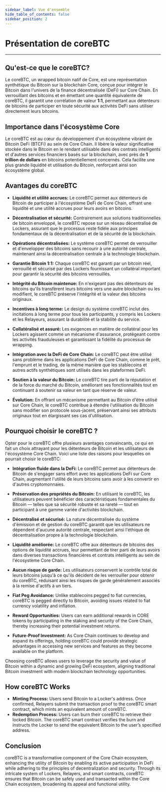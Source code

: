 ```yaml
---
sidebar_label: Vue d'ensemble
hide_table_of_contents: false
sidebar_position: 2
---
```


# Présentation de coreBTC

---

## Qu'est-ce que le coreBTC?

Le coreBTC, un wrapped bitcoin natif de Core, est une représentation synthétique du Bitcoin sur la blockchain Core, conçue pour intégrer le Bitcoin dans l'univers de la finance décentralisée (DeFi) sur Core Chain. En verrouillant des bitcoins et en émettant une quantité équivalente de coreBTC, il garantit une corrélation de valeur **1:1**, permettant aux détenteurs de bitcoins de participer en toute sécurité aux activités DeFi sans utiliser directement leurs bitcoins.

## Importance dans l'écosystème Core

Le coreBTC est au cœur du développement d'un écosystème vibrant de Bitcoin DeFi (BTCFi) au sein de Core Chain. Il libère la valeur significative stockée dans le Bitcoin en le rendant utilisable dans des contrats intelligents et d'autres services financiers basés sur la blockchain, avec près de **1 trillion de dollars** en bitcoins potentiellement concernés. Cela facilite une plus grande liquidité et utilisation du Bitcoin, renforçant ainsi son écosystème global.

## Avantages du coreBTC

- **Liquidité et utilité accrues:** Le coreBTC permet aux détenteurs de Bitcoin de participer à l'écosystème DeFi de Core Chain, offrant une liquidité et une utilité accrues pour leurs avoirs en bitcoins.

- **Décentralisation et sécurité:** Contrairement aux solutions traditionnelles de bitcoin enveloppé, le coreBTC repose sur un réseau décentralisé de Lockers, assurant que le processus reste fidèle aux principes fondamentaux de la décentralisation et de la sécurité de la blockchain.

- **Opérations décentralisées:** Le système coreBTC permet de verrouiller et d'envelopper des bitcoins sans recourir à une autorité centrale, maintenant ainsi la décentralisation centrale à la technologie blockchain.

- **Garantie Bitcoin 1:1:** Chaque coreBTC est garanti par un bitcoin réel, verrouillé et sécurisé par des Lockers fournissant un collatéral important pour garantir la sécurité des bitcoins verrouillés.

- **Intégrité du Bitcoin maintenue:** En n'exigeant pas des détenteurs de bitcoins qu'ils transfèrent leurs bitcoins vers une autre blockchain ou les modifient, le coreBTC préserve l'intégrité et la valeur des bitcoins originaux.

- **Incentives à long terme:** Le design du système coreBTC inclut des incitations à long terme pour tous les participants, y compris les Lockers et les Relayeurs, assurant la durabilité et la stabilité du service.

- **Collatéralisé et assuré:** Les exigences en matière de collatéral pour les Lockers agissent comme un mécanisme d'assurance, protégeant contre les activités frauduleuses et garantissant la fidélité du processus de wrapping.

- **Intégration avec la DeFi de Core Chain:** Le coreBTC peut être utilisé sans problème dans les applications DeFi de Core Chain, comme le prêt, l'emprunt et le trading, de la même manière que les stablecoins et autres actifs synthétiques sont utilisés dans les plateformes DeFi.

- **Soutien à la valeur du Bitcoin:** Le coreBTC tire parti de la réputation et de la force du marché du Bitcoin, améliorant ses fonctionnalités tout en continuant à soutenir sa valeur en tant que réserve de valeur.

- **Évolution:** En offrant un mécanisme permettant au Bitcoin d'être utilisé sur Core Chain, le coreBTC contribue à étendre l'utilisation du Bitcoin sans modifier son protocole sous-jacent, préservant ainsi ses attributs originaux tout en élargissant ses cas d'utilisation.

## Pourquoi choisir le coreBTC ?

Opter pour le coreBTC offre plusieurs avantages convaincants, ce qui en fait un choix attrayant pour les détenteurs de Bitcoin et les utilisateurs de l'écosystème Core Chain. Voici une liste des raisons pour lesquelles on pourrait choisir le coreBTC:

- **Intégration fluide dans la DeFi:** Le coreBTC permet aux détenteurs de Bitcoin de s'engager sans effort avec les applications DeFi sur Core Chain, augmentant l'utilité de leurs bitcoins sans avoir à les convertir en d'autres cryptomonnaies.

- **Préservation des propriétés du Bitcoin:** En utilisant le coreBTC, les utilisateurs peuvent bénéficier des caractéristiques fondamentales du Bitcoin — telles que sa sécurité robuste et sa rareté — tout en participant à une gamme variée d'activités blockchain.

- **Décentralisé et sécurisé:** La nature décentralisée du système d'émission et de gestion du coreBTC garantit que les utilisateurs ne dépendent d'aucune autorité centrale, respectant ainsi l'éthique de décentralisation propre à la technologie blockchain.

- **Liquidité améliorée:** Le coreBTC offre aux détenteurs de bitcoins des options de liquidité accrues, leur permettant de tirer parti de leurs avoirs dans diverses transactions financières et contrats intelligents au sein de l'écosystème Core Chain.

- **Aucun risque de garde:** Les utilisateurs conservent le contrôle total de leurs bitcoins jusqu'à ce qu'ils décident de les verrouiller pour obtenir du coreBTC, réduisant ainsi les risques de garde généralement associés à la remise d'actifs à un tiers.

- **Fiat Peg Avoidance:** Unlike stablecoins pegged to fiat currencies, coreBTC is pegged directly to Bitcoin, avoiding issues related to fiat currency volatility and inflation.

- **Reward Opportunities:** Users can earn additional rewards in CORE tokens by participating in the staking and security of the Core Chain, thereby increasing their potential investment returns.

- **Future-Proof Investment:** As Core Chain continues to develop and expand its offerings, holding coreBTC could provide strategic advantages in accessing new services and features as they become available on the platform.

Choosing coreBTC allows users to leverage the security and value of Bitcoin within a dynamic and growing DeFi ecosystem, aligning traditional Bitcoin investment with modern blockchain technology opportunities.

## How coreBTC Works

- **Minting Process:** Users send Bitcoin to a Locker's address. Once confirmed, Relayers submit the transaction proof to the coreBTC smart contract, which mints an equivalent amount of coreBTC.
- **Redemption Process:** Users can burn their coreBTC to retrieve their locked Bitcoin. The coreBTC smart contract verifies the burn and instructs the Locker to send the equivalent Bitcoin to the user’s specified address.

## Conclusion

coreBTC is a transformative component of the Core Chain ecosystem, enhancing the utility of Bitcoin by enabling its active participation in DeFi while adhering to the principles of decentralization and security. Through its intricate system of Lockers, Relayers, and smart contracts, coreBTC ensures that Bitcoin can be safely used and transacted within the Core Chain ecosystem, broadening its appeal and functional utility.
